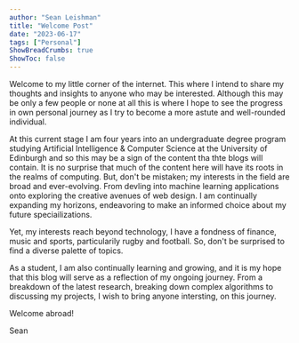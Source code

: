 ```yaml
---
author: "Sean Leishman"
title: "Welcome Post"
date: "2023-06-17"
tags: ["Personal"]
ShowBreadCrumbs: true
ShowToc: false
---
```


Welcome to my little corner of the internet. This where I intend to share my thoughts and insights to anyone who may be
interested. Although this may be only a few people or none at all this is where I hope to see the progress in own personal journey as I try to become a more astute and well-rounded individual.

At this current stage I am four years into an undergraduate degree program studying Artificial Intelligence & Computer Science at the University of Edinburgh and so this may be a sign of the content tha thte blogs will contain. It is no surprise that much of the content here will have its roots in the realms of computing. But, don't be mistaken; my interests in the field are broad and ever-evolving. From devling into machine learning applications onto exploring the creative avenues of web design. I am continually expanding my horizons, endeavoring to make an informed choice about my future speciailizations.

Yet, my interests reach beyond technology, I have a fondness of finance, music and sports, particularily rugby and football. So, don't be surprised to find a diverse palette of topics.

As a student, I am also continually learning and growing, and it is my hope that this blog will serve as a reflection of my ongoing journey. From a breakdown of the latest research, breaking down complex algorithms to discussing my projects, I wish to bring anyone intersting, on this journey.

Welcome abroad!

Sean
